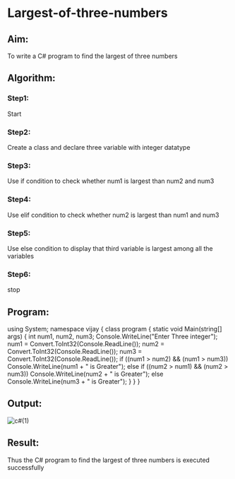 # Largest-of-three-numbers
## Aim:
To write a C# program to find the largest of three numbers

## Algorithm:
### Step1: 
Start
### Step2:
Create a class and declare three variable with integer datatype
### Step3:
Use if condition to check whether num1 is largest than num2 and num3
### Step4:
Use elif condition to check whether num2 is largest than num1 and num3
### Step5:
Use else condition to display that third variable is largest among all the variables
### Step6:
stop

## Program:

using System;
namespace vijay
{
    class program
    {
            static void Main(string[] args)
            {
                int num1, num2, num3;
                Console.WriteLine("Enter Three integer");
                num1 = Convert.ToInt32(Console.ReadLine());
                num2 = Convert.ToInt32(Console.ReadLine());
                num3 = Convert.ToInt32(Console.ReadLine());
            if ((num1 > num2) && (num1 > num3))
                Console.WriteLine(num1 + " is Greater");
            else if ((num2 > num1) && (num2 > num3))
                Console.WriteLine(num2 + " is Greater");
            else
                Console.WriteLine(num3 + " is Greater");
        }
    }
}


## Output:

![c#(1)](https://user-images.githubusercontent.com/75235233/163827510-b44575ff-0699-4645-b788-aab09bdc03c5.png)


## Result:
Thus the C# program to find the largest of three numbers is executed successfully
